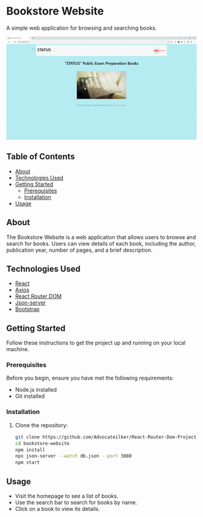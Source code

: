 # Bookstore Website

A simple web application for browsing and searching books.

![Screen](./src/assets/screen.gif)

## Table of Contents

- [About](#about)
- [Technologies Used](#technologies-used)
- [Getting Started](#getting-started)
  - [Prerequisites](#prerequisites)
  - [Installation](#installation)
- [Usage](#usage)

## About

The Bookstore Website is a web application that allows users to browse and search for books. Users can view details of each book, including the author, publication year, number of pages, and a brief description.

## Technologies Used

- [React](https://reactjs.org/)
- [Axios](https://axios-http.com/)
- [React Router DOM](https://reactrouter.com/)
- [Json-server](https://github.com/typicode/json-server)
- [Bootstrap](https://getbootstrap.com/)

## Getting Started

Follow these instructions to get the project up and running on your local machine.

### Prerequisites

Before you begin, ensure you have met the following requirements:

- Node.js installed
- Git installed

### Installation

1. Clone the repository:

   ```bash
   git clone https://github.com/Advocateilker/React-Router-Dom-Project.git
   cd bookstore-website
   npm install
   npx json-server --watch db.json --port 3080
   npm start


## Usage

- Visit the homepage to see a list of books.
- Use the search bar to search for books by name.
- Click on a book to view its details.


